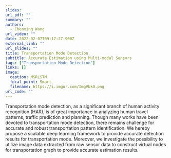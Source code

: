```yaml
---
slides: 
url_pdf: ""
summary: ""
authors:
  - Chenxing Wang
url_video: ""
date: 2022-02-07T09:17:27.900Z
external_link: ""
url_slides: ""
title: Transportation Mode Detection
subtitle: Accurate Estimation using Multi-modal Sensors
tags: ["Transportation Mode Detection"]
links: []
image:
  caption: MSRLSTM
  focal_point: Smart
  filename: https://i.imgur.com/ImgVbkO.png
url_code: ""
---
```

Transportation mode detection, as a significant branch of human activity recognition (HAR), is of great importance in analyzing human travel patterns, traffic prediction and planning. Though many works have been devoted to transportation mode detection, there remains challenge for accurate and robust transportation pattern identification. We hereby propose a scalable deep learning framework to provide accurate detection results for transportation mode. Moreover, we investigate the possibility to utilize image data extracted from raw sensor data to construct virtual nodes for transportation graph to provide accurate estimation results.
